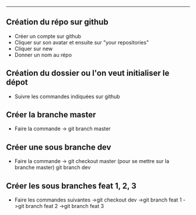 <!-- mettre en gras
**texte**

mettre en italique
_texte_

# titre 1
## titre 2
### titre 3
#### titre 4

- faire une liste
1. faire une liste ordonnée
-->

---

## Création du répo sur github

- Créer un compte sur github
- Cliquer sur son avatar et ensuite sur "your repositories"
- Cliquer sur new
- Donner un nom au répo

## Création du dossier ou l'on veut initialiser le dépot

- Suivre les commandes indiquées sur github

## Créer la branche master

- Faire la commande -> git branch master

## Créer une sous branche dev

- Faire la commande -> git checkout master (pour se mettre sur la branche master)
  git branch dev

## Créer les sous branches feat 1, 2, 3

- Faire les commandes suivantes ->git checkout dev ->git branch feat 1 ->git branch feat 2 ->git branch feat 3
